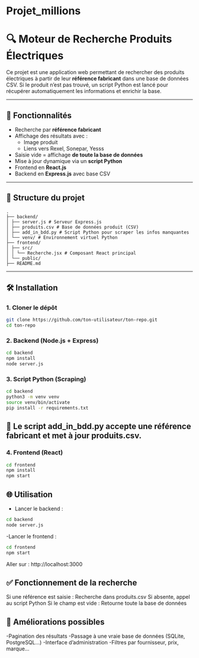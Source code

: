 # Projet_millions

# 🔍 Moteur de Recherche Produits Électriques

Ce projet est une application web permettant de rechercher des produits électriques à partir de leur **référence fabricant** dans une base de données CSV. Si le produit n’est pas trouvé, un script Python est lancé pour récupérer automatiquement les informations et enrichir la base.

---

## 🚀 Fonctionnalités

- Recherche par **référence fabricant**
- Affichage des résultats avec :
  - Image produit
  - Liens vers Rexel, Sonepar, Yesss
- Saisie vide = affichage **de toute la base de données**
- Mise à jour dynamique via un **script Python**
- Frontend en **React.js**
- Backend en **Express.js** avec base CSV

---

## 📁 Structure du projet

```
.
├── backend/
│ ├── server.js # Serveur Express.js
│ ├── produits.csv # Base de données produit (CSV)
│ ├── add_in_bdd.py # Script Python pour scraper les infos manquantes
│ └── venv/ # Environnement virtuel Python
├── frontend/
│ ├── src/
│ │ └── Recherche.jsx # Composant React principal
│ └── public/
├── README.md
```

---

## 🛠️ Installation

### 1. Cloner le dépôt
```bash
git clone https://github.com/ton-utilisateur/ton-repo.git
cd ton-repo
```

### 2. Backend (Node.js + Express)
```bash
cd backend
npm install
node server.js
```
### 3. Script Python (Scraping)
```bash
cd backend
python3 -m venv venv
source venv/bin/activate
pip install -r requirements.txt
```

## 🐍 Le script add_in_bdd.py accepte une référence fabricant et met à jour produits.csv.

### 4. Frontend (React)
```bash
cd frontend
npm install
npm start
```

## 🌐 Utilisation
- Lancer le backend :
```bash
cd backend
node server.js
```
-Lancer le frontend :
```bash
cd frontend
npm start
```
Aller sur : http://localhost:3000

## ✅ Fonctionnement de la recherche
Si une référence est saisie :
Recherche dans produits.csv
Si absente, appel au script Python
Si le champ est vide :
Retourne toute la base de données

## 🧩 Améliorations possibles
-Pagination des résultats
-Passage à une vraie base de données (SQLite, PostgreSQL…)
-Interface d’administration
-Filtres par fournisseur, prix, marque…
